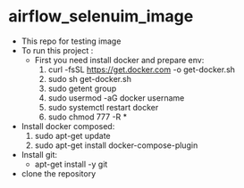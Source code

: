 # airflow_selenuim_image
- This repo for testing image
- To run this project :
  - First you need install docker and prepare env:
    1. curl -fsSL https://get.docker.com -o get-docker.sh
    2. sudo sh get-docker.sh
    3. sudo getent group
    4. sudo usermod -aG docker username
    5. sudo systemctl restart docker
    6. sudo chmod 777 -R *
 - Install docker composed:
   1. sudo apt-get update
   2. sudo apt-get install docker-compose-plugin
 - Install git:
     - apt-get install -y git
- clone the repository 
